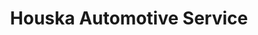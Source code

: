 ---
title: "Houska Automotive Service"
url: /fort-collins/houska-automotive-service/
shop: car repair
---